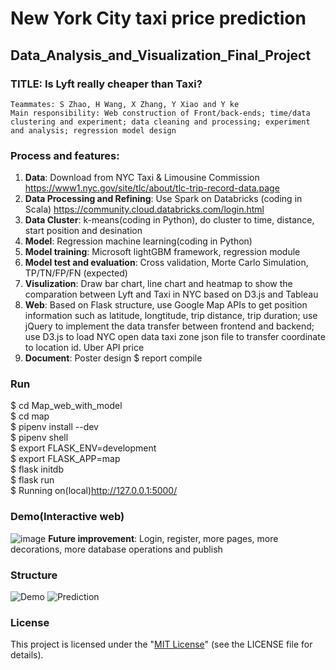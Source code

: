 # New York City taxi price prediction 
## Data_Analysis_and_Visualization_Final_Project

### TITLE: Is Lyft really cheaper than Taxi?
    Teammates: S Zhao, H Wang, X Zhang, Y Xiao and Y ke
    Main responsibility: Web construction of Front/back-ends; time/data clustering and experiment; data cleaning and processing; experiment and analysis; regression model design
### Process and features:

1. **Data**: Download from NYC Taxi & Limousine Commission https://www1.nyc.gov/site/tlc/about/tlc-trip-record-data.page
2. **Data Processing and Refining**: Use Spark on Databricks (coding in Scala) https://community.cloud.databricks.com/login.html
3. **Data Cluster**: k-means(coding in Python), do cluster to time, distance, start position and desination
4. **Model**: Regression machine learning(coding in Python)
5. **Model training**: Microsoft lightGBM framework, regression module
6. **Model test and evaluation**: Cross validation, Morte Carlo Simulation, TP/TN/FP/FN (expected)
7. **Visulization**: Draw bar chart, line chart and heatmap to show the comparation between Lyft and Taxi in NYC based on D3.js and Tableau
8. **Web**: Based on Flask structure, use Google Map APIs to get position information such as latitude, longtitude, trip distance, trip duration; use jQuery to implement the data transfer between frontend and backend; use D3.js to load NYC open data taxi zone json file to transfer coordinate to location id. Uber API price
9. **Document**: Poster design $ report compile

### Run 
$ cd Map_web_with_model   
$ cd map  
$ pipenv install --dev  
$ pipenv shell  
$ export FLASK_ENV=development  
$ export FLASK_APP=map   
$ flask initdb  
$ flask run  
$ Running on(local)http://127.0.0.1:5000/  

### Demo(Interactive web)
![image](https://github.com/SKZhao97/NYC_Taxi_Price_Prediction/blob/master/Demo.gif)
**Future improvement**: Login, register, more pages, more decorations, more database operations and publish

### Structure
![Demo](https://github.com/SKZhao97/NYC_Taxi_Price_Prediction/blob/master/Map_web_with_model/web_structure.jpg)
![Prediction](https://github.com/SKZhao97/NYC_Taxi_Price_Prediction/blob/master/Prediction_Workflow.png)

### License
This project is licensed under the "[MIT License](https://opensource.org/licenses/MIT)" (see the LICENSE file for details).
